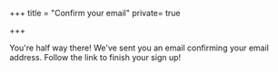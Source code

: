 +++
title = "Confirm your email"
private= true

+++

You're half way there! We've sent you an email confirming your email address. Follow the link to finish your sign up!
